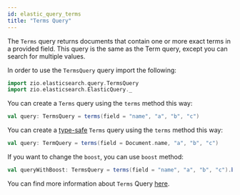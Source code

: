 ```yaml
---
id: elastic_query_terms
title: "Terms Query"
---
```


The `Terms` query returns documents that contain one or more exact terms in a provided field.
This query is the same as the Term query, except you can search for multiple values.

In order to use the `TermsQuery` query import the following:
```scala
import zio.elasticsearch.query.TermsQuery
import zio.elasticsearch.ElasticQuery._
```

You can create a `Terms` query using the `terms` method this way:
```scala
val query: TermsQuery = terms(field = "name", "a", "b", "c")
```

You can create a [type-safe](https://lambdaworks.github.io/zio-elasticsearch/overview/overview_zio_prelude_schema) `Terms` query using the `terms` method this way:
```scala
val query: TermQuery = terms(field = Document.name, "a", "b", "c")
```

If you want to change the `boost`, you can use `boost` method:
```scala
val queryWithBoost: TermsQuery = terms(field = "name", "a", "b", "c").boost(2.0)
```

You can find more information about `Terms` Query [here](https://www.elastic.co/guide/en/elasticsearch/reference/7.17/query-dsl-terms-query.html).
